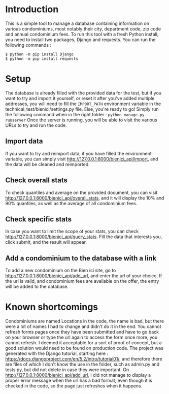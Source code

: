 # Introduction
This is a simple tool to manage a database containing information on various condominiums, most notably their city, department code, zip code and annual condominium fees. 
To run this tool with a fresh Python install, you need to install two packages, Django and requests. You can run the following commands : 
```
$ python -m pip install Django
$ python -m pip install requests
```

# Setup
The database is already filled with the provided data for the test, but if you want to try and import it yourself, or reset it after you've added multiple addresses, you will need to fill the `IMPORT_PATH` environment variable in the technical_test/bienici/settings.py file. 
Else, you're ready to go! Simply run the following command when in the right folder :
`python manage.py runserver`
Once the server is running, you will be able to visit the various URLs to try and run the code.

## Import data
If you want to try and reimport data, if you have filled the environment variable, you can simply visit http://127.0.0.1:8000/bienici_api/import, and the data will be cleaned and reimported.

## Check overall stats
To check quantiles and average on the provided document, you can visit http://127.0.0.1:8000/bienici_api/overall_stats, and it will display the 10% and 90% quantiles, as well as the average of all condominium fees.

## Check specific stats
In case you want to limit the scope of your stats, you can check http://127.0.0.1:8000/bienici_api/query_stats. Fill the data that interests you, click submit, and the result will appear.

## Add a condominium to the database with a link
To add a new condominium on the Bien ici site, go to http://127.0.0.1:8000/bienici_api/add_url, and enter the url of your choice. If the url is valid, and condominium fees are available on the offer, the entry will be added to the database.

# Known shortcomings
Condominiums are named Locations in the code, the name is bad, but there were a lot of names I had to change and didn't do it in the end.
You cannot refresh forms pages once they have been submitted and have to go back on your browser or type the url again to access the form once more, you cannot refresh. I deemed it acceptable for a sort of proof of concept, but a good solution would need to be found on production code.
The project was generated with the Django tutorial, starting here : https://docs.djangoproject.com/en/5.2/intro/tutorial01/, and therefore there are files of which I don't know the use in the folder, such as admin.py and tests.py, but did not delete in case they were important.
On http://127.0.0.1:8000/bienici_api/add_url, I did not manage to display a proper error message when the url has a bad format, even though it is checked in the code, so the page just refreshes when it happens.
